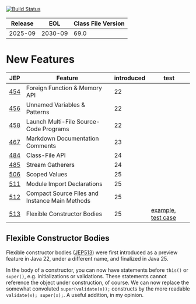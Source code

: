 [![Build Status](https://dev.azure.com/hbvk/java-test/_apis/build/status%2Fhbvk.java25?branchName=main)](https://dev.azure.com/hbvk/java-test/_build/latest?definitionId=44&branchName=main)

| Release | EOL     | Class File Version |
|---------|---------|--------------------|
| 2025-09 | 2030-09 | 69.0               |

# New Features

| JEP                                      | Feature                                        | introduced | test                                                                                                                                                         |
|------------------------------------------|------------------------------------------------|------------|--------------------------------------------------------------------------------------------------------------------------------------------------------------|
| [454](https://openjdk.java.net/jeps/454) | Foreign Function & Memory API                  | 22         |                                                                                                                                                              |
| [456](https://openjdk.java.net/jeps/456) | Unnamed Variables & Patterns                   | 22         |                                                                                                                                                              |
| [458](https://openjdk.java.net/jeps/458) | Launch Multi-File Source-Code Programs         | 22         |                                                                                                                                                              |
| [467](https://openjdk.java.net/jeps/467) | Markdown Documentation Comments                | 23         |                                                                                                                                                              |
| [484](https://openjdk.java.net/jeps/484) | Class-File API                                 | 24         |                                                                                                                                                              |
| [485](https://openjdk.java.net/jeps/485) | Stream Gatherers                               | 24         |                                                                                                                                                              |
| [506](https://openjdk.java.net/jeps/506) | Scoped Values                                  | 25         |                                                                                                                                                              |
| [511](https://openjdk.java.net/jeps/511) | Module Import Declarations                     | 25         |                                                                                                                                                              |
| [512](https://openjdk.java.net/jeps/512) | Compact Source Files and Instance Main Methods | 25         |                                                                                                                                                              |
| [513](https://openjdk.java.net/jeps/513) | Flexible Constructor Bodies                    | 25         | [example](src/main/java/com/hbvk/jep513/FlexibleConstructorBodies.java), [test case](src/test/java/com/hbvk/jep513/Jep513FlexibleConstructorBodiesTest.java) |

## Flexible Constructor Bodies

Flexible constructor bodies ([JEP513](https://openjdk.java.net/jeps/513)) were first introduced as a preview feature in
Java 22, under a different name, and finalized in Java 25.

In the body of a constructor, you can now have statements before `this()` or `super()`, e.g. initializations or
validations. These statements cannot reference the object under construction, of course. We can now replace the somewhat
convoluted `super(validate(x));` constructs by the more readable `validate(x); super(x);`. A useful addition, in my
opinion.